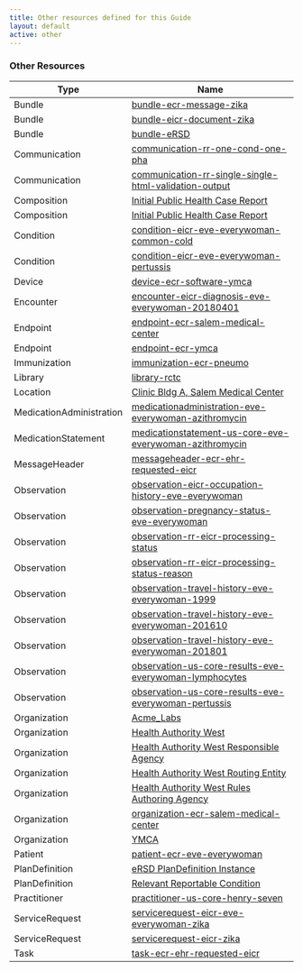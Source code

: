 ```yaml
---
title: Other resources defined for this Guide
layout: default
active: other
---
```


<!-- { :.no_toc } -->

<!-- TOC  the css styling for this is \pages\assets\css\project.css under 'markdown-toc'-->

<!-- * Do not remove this line (it will not be displayed)
{:toc} -->

<!-- end TOC -->

### Other Resources

<table>
<thead>
<tr>
<th>Type</th>
<th>Name</th>
</tr>
</thead>
<tbody>
<tr>
<td>Bundle</td>
<td><a href="Bundle-bundle-ecr-message-zika.html">bundle-ecr-message-zika</a></td>
</tr>
<tr>
<td>Bundle</td>
<td><a href="Bundle-bundle-eicr-document-zika.html">bundle-eicr-document-zika</a></td>
</tr>
<tr>
<td>Bundle</td>
<td><a href="Bundle-bundle-eRSD.html">bundle-eRSD</a></td>
</tr>
<tr>
<td>Communication</td>
<td><a href="Communication-communication-rr-one-cond-one-pha.html">communication-rr-one-cond-one-pha</a></td>
</tr>
<tr>
<td>Communication</td>
<td><a href="Communication-communication-rr-single-single-html-validation-output.html">communication-rr-single-single-html-validation-output</a></td>
</tr>
<tr>
<td>Composition</td>
<td><a href="Composition-composition-eicr-zika.html">Initial Public Health Case Report</a></td>
</tr>
<tr>
<td>Composition</td>
<td><a href="Composition-composition-eicr-pertussis-zika.html">Initial Public Health Case Report</a></td>
</tr>
<tr>
<td>Condition</td>
<td><a href="Condition-condition-eicr-eve-everywoman-common-cold.html">condition-eicr-eve-everywoman-common-cold</a></td>
</tr>
<tr>
<td>Condition</td>
<td><a href="Condition-condition-eicr-eve-everywoman-pertussis.html">condition-eicr-eve-everywoman-pertussis</a></td>
</tr>
<tr>
<td>Device</td>
<td><a href="Device-device-ecr-software-ymca.html">device-ecr-software-ymca</a></td>
</tr>
<tr>
<td>Encounter</td>
<td><a href="Encounter-encounter-eicr-diagnosis-eve-everywoman-20180401.html">encounter-eicr-diagnosis-eve-everywoman-20180401</a></td>
</tr>
<tr>
<td>Endpoint</td>
<td><a href="Endpoint-endpoint-ecr-salem-medical-center.html">endpoint-ecr-salem-medical-center</a></td>
</tr>
<tr>
<td>Endpoint</td>
<td><a href="Endpoint-endpoint-ecr-ymca.html">endpoint-ecr-ymca</a></td>
</tr>
<tr>
<td>Immunization</td>
<td><a href="Immunization-immunization-ecr-pneumo.html">immunization-ecr-pneumo</a></td>
</tr>
<tr>
<td>Library</td>
<td><a href="Library-library-rctc.html">library-rctc</a></td>
</tr>
<tr>
<td>Location</td>
<td><a href="Location-location-ecr-salem-medical-center.html">Clinic Bldg A, Salem Medical Center</a></td>
</tr>
<tr>
<td>MedicationAdministration</td>
<td><a href="MedicationAdministration-medicationadministration-eve-everywoman-azithromycin.html">medicationadministration-eve-everywoman-azithromycin</a></td>
</tr>
<tr>
<td>MedicationStatement</td>
<td><a href="MedicationStatement-medicationstatement-us-core-eve-everywoman-azithromycin.html">medicationstatement-us-core-eve-everywoman-azithromycin</a></td>
</tr>
<tr>
<td>MessageHeader</td>
<td><a href="MessageHeader-messageheader-ecr-ehr-requested-eicr.html">messageheader-ecr-ehr-requested-eicr</a></td>
</tr>
<tr>
<td>Observation</td>
<td><a href="Observation-observation-eicr-occupation-history-eve-everywoman.html">observation-eicr-occupation-history-eve-everywoman</a></td>
</tr>
<tr>
<td>Observation</td>
<td><a href="Observation-observation-pregnancy-status-eve-everywoman.html">observation-pregnancy-status-eve-everywoman</a></td>
</tr>
<tr>
<td>Observation</td>
<td><a href="Observation-observation-rr-eicr-processing-status.html">observation-rr-eicr-processing-status</a></td>
</tr>
<tr>
<td>Observation</td>
<td><a href="Observation-observation-rr-eicr-processing-status-reason.html">observation-rr-eicr-processing-status-reason</a></td>
</tr>
<tr>
<td>Observation</td>
<td><a href="Observation-observation-travel-history-eve-everywoman-1999.html">observation-travel-history-eve-everywoman-1999</a></td>
</tr>
<tr>
<td>Observation</td>
<td><a href="Observation-observation-travel-history-eve-everywoman-201610.html">observation-travel-history-eve-everywoman-201610</a></td>
</tr>
<tr>
<td>Observation</td>
<td><a href="Observation-observation-travel-history-eve-everywoman-201801.html">observation-travel-history-eve-everywoman-201801</a></td>
</tr>
<tr>
<td>Observation</td>
<td><a href="Observation-observation-us-core-results-eve-everywoman-lymphocytes.html">observation-us-core-results-eve-everywoman-lymphocytes</a></td>
</tr>
<tr>
<td>Observation</td>
<td><a href="Observation-observation-us-core-results-eve-everywoman-pertussis.html">observation-us-core-results-eve-everywoman-pertussis</a></td>
</tr>
<tr>
<td>Organization</td>
<td><a href="Organization-organization-ecr-acme-laboratory.html">Acme_Labs</a></td>
</tr>
<tr>
<td>Organization</td>
<td><a href="Organization-organization-ecr-health-authority-west.html">Health Authority West</a></td>
</tr>
<tr>
<td>Organization</td>
<td><a href="Organization-organization-rr-responsible-agency-haw.html">Health Authority West Responsible Agency</a></td>
</tr>
<tr>
<td>Organization</td>
<td><a href="Organization-organization-rr-routing-entity-haw.html">Health Authority West Routing Entity</a></td>
</tr>
<tr>
<td>Organization</td>
<td><a href="Organization-organization-rr-rules-authoring-agency-haw.html">Health Authority West Rules Authoring Agency</a></td>
</tr>
<tr>
<td>Organization</td>
<td><a href="Organization-organization-ecr-salem-medical-center.html">organization-ecr-salem-medical-center</a></td>
</tr>
<tr>
<td>Organization</td>
<td><a href="Organization-organization-ecr-ymca-center.html">YMCA</a></td>
</tr>
<tr>
<td>Patient</td>
<td><a href="Patient-patient-ecr-eve-everywoman.html">patient-ecr-eve-everywoman</a></td>
</tr>
<tr>
<td>PlanDefinition</td>
<td><a href="PlanDefinition-plandefinition-ersd-instance.html">eRSD PlanDefinition Instance</a></td>
</tr>
<tr>
<td>PlanDefinition</td>
<td><a href="PlanDefinition-plandefinition-rr-relevant-reportable-condition.html">Relevant Reportable Condition</a></td>
</tr>
<tr>
<td>Practitioner</td>
<td><a href="Practitioner-practitioner-us-core-henry-seven.html">practitioner-us-core-henry-seven</a></td>
</tr>
<tr>
<td>ServiceRequest</td>
<td><a href="ServiceRequest-servicerequest-eicr-eve-everywoman-zika.html">servicerequest-eicr-eve-everywoman-zika</a></td>
</tr>
<tr>
<td>ServiceRequest</td>
<td><a href="ServiceRequest-servicerequest-eicr-zika.html">servicerequest-eicr-zika</a></td>
</tr>
<tr>
<td>Task</td>
<td><a href="Task-task-ecr-ehr-requested-eicr.html">task-ecr-ehr-requested-eicr</a></td>
</tr>
</tbody>
</table>
